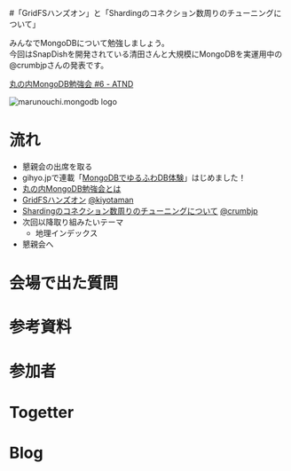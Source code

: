 #「GridFSハンズオン」と「Shardingのコネクション数周りのチューニングについて」

みんなでMongoDBについて勉強しましょう。  
今回はSnapDishを開発されている清田さんと大規模にMongoDBを実運用中の@crumbjpさんの発表です。

[丸の内MongoDB勉強会 #6 - ATND](http://atnd.org/events/35409)

![marunouchi.mongodb logo](http://syokenz.github.com/marunouchi-mongodb/images/mongodb_logo.png)


# 流れ
* 懇親会の出席を取る
* gihyo.jpで連載「[MongoDBでゆるふわDB体験](http://gihyo.jp/dev/serial/01/mongodb)」はじめました！
* [丸の内MongoDB勉強会とは](http://syokenz.github.com/slides/mongonouchi/)
* [GridFSハンズオン]() [@kiyotaman](http://twitter.com/kiyotaman)
* [Shardingのコネクション数周りのチューニングについて]() [@crumbjp](http://twitter.com/crumbjp)
* 次回以降取り組みたいテーマ
  * 地理インデックス
* 懇親会へ


# 会場で出た質問


# 参考資料


# 参加者


# Togetter

# Blog
